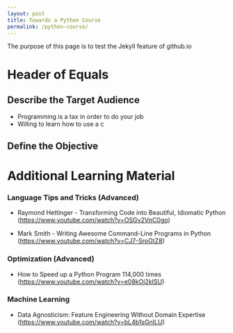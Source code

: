 ```yaml
---
layout: post
title: Towards a Python Course
permalink: /python-course/
---
```


The purpose of this page is to test the Jekyll feature of github.io

Header of Equals
================





Describe the Target Audience
----------------
 * Programming is a tax in order to do your job
 * Willing to learn how to use a c



Define the Objective
--------------------



Additional Learning Material
============================



### Language Tips and Tricks (Advanced) 

 * Raymond Hettinger - Transforming Code into Beautiful, Idiomatic Python (https://www.youtube.com/watch?v=OSGv2VnC0go)

 * Mark Smith - Writing Awesome Command-Line Programs in Python (https://www.youtube.com/watch?v=CJ7-SroGtZ8)

### Optimization (Advanced)
 * How to Speed up a Python Program 114,000 times (https://www.youtube.com/watch?v=e08kOj2kISU)



### Machine Learning

 * Data Agnosticism: Feature Engineering Without Domain Expertise (https://www.youtube.com/watch?v=bL4b1sGnILU) 


